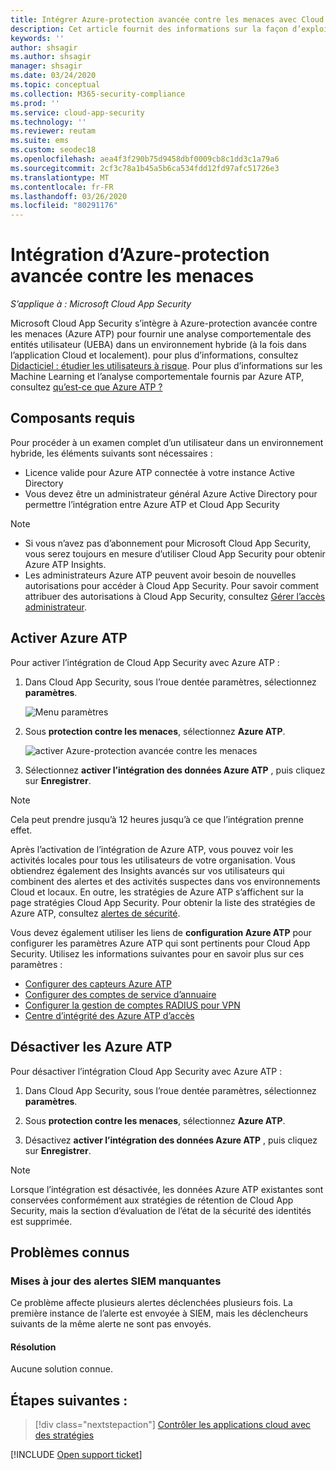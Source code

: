 ```yaml
---
title: Intégrer Azure-protection avancée contre les menaces avec Cloud App Security
description: Cet article fournit des informations sur la façon d’exploiter Azure Advanced Threat Protection Insights dans Cloud App Security pour la détection hybride des risques.
keywords: ''
author: shsagir
ms.author: shsagir
manager: shsagir
ms.date: 03/24/2020
ms.topic: conceptual
ms.collection: M365-security-compliance
ms.prod: ''
ms.service: cloud-app-security
ms.technology: ''
ms.reviewer: reutam
ms.suite: ems
ms.custom: seodec18
ms.openlocfilehash: aea4f3f290b75d9458dbf0009cb8c1dd3c1a79a6
ms.sourcegitcommit: 2cf3c78a1b45a5b6ca534fdd12fd97afc51726e3
ms.translationtype: MT
ms.contentlocale: fr-FR
ms.lasthandoff: 03/26/2020
ms.locfileid: "80291176"
---
```

# <a name="azure-advanced-threat-protection-integration"></a>Intégration d’Azure-protection avancée contre les menaces

*S’applique à : Microsoft Cloud App Security*

Microsoft Cloud App Security s’intègre à Azure-protection avancée contre les menaces (Azure ATP) pour fournir une analyse comportementale des entités utilisateur (UEBA) dans un environnement hybride (à la fois dans l’application Cloud et localement). pour plus d’informations, consultez [Didacticiel : étudier les utilisateurs à risque](tutorial-ueba.md). Pour plus d’informations sur les Machine Learning et l’analyse comportementale fournis par Azure ATP, consultez [qu’est-ce que Azure ATP ?](https://docs.microsoft.com/azure-advanced-threat-protection/what-is-atp)

## <a name="prerequisites"></a>Composants requis

Pour procéder à un examen complet d’un utilisateur dans un environnement hybride, les éléments suivants sont nécessaires :

- Licence valide pour Azure ATP connectée à votre instance Active Directory
- Vous devez être un administrateur général Azure Active Directory pour permettre l’intégration entre Azure ATP et Cloud App Security

> [!NOTE]
>
> - Si vous n’avez pas d’abonnement pour Microsoft Cloud App Security, vous serez toujours en mesure d’utiliser Cloud App Security pour obtenir Azure ATP Insights.
> - Les administrateurs Azure ATP peuvent avoir besoin de nouvelles autorisations pour accéder à Cloud App Security. Pour savoir comment attribuer des autorisations à Cloud App Security, consultez [Gérer l’accès administrateur](manage-admins.md).

## <a name="enable-azure-atp"></a>Activer Azure ATP

Pour activer l’intégration de Cloud App Security avec Azure ATP :

1. Dans Cloud App Security, sous l’roue dentée paramètres, sélectionnez **paramètres**.

    ![Menu paramètres](media/azip-system-settings.png)

1. Sous **protection contre les menaces**, sélectionnez **Azure ATP**.

    ![activer Azure-protection avancée contre les menaces](media/aatp-integration.png)

1. Sélectionnez **activer l’intégration des données Azure ATP** , puis cliquez sur **Enregistrer**.

> [!NOTE]
> Cela peut prendre jusqu’à 12 heures jusqu’à ce que l’intégration prenne effet.

Après l’activation de l’intégration de Azure ATP, vous pouvez voir les activités locales pour tous les utilisateurs de votre organisation. Vous obtiendrez également des Insights avancés sur vos utilisateurs qui combinent des alertes et des activités suspectes dans vos environnements Cloud et locaux. En outre, les stratégies de Azure ATP s’affichent sur la page stratégies Cloud App Security. Pour obtenir la liste des stratégies de Azure ATP, consultez [alertes de sécurité](https://docs.microsoft.com/azure-advanced-threat-protection/suspicious-activity-guide).

Vous devez également utiliser les liens de **configuration Azure ATP** pour configurer les paramètres Azure ATP qui sont pertinents pour Cloud App Security. Utilisez les informations suivantes pour en savoir plus sur ces paramètres :

- [Configurer des capteurs Azure ATP](/azure-advanced-threat-protection/install-atp-step5)
- [Configurer des comptes de service d’annuaire](/azure-advanced-threat-protection/install-atp-step2)
- [Configurer la gestion de comptes RADIUS pour VPN](/azure-advanced-threat-protection/install-atp-step6-vpn)
- [Centre d’intégrité des Azure ATP d’accès](/azure-advanced-threat-protection/atp-health-center)

## <a name="disable-azure-atp"></a>Désactiver les Azure ATP

Pour désactiver l’intégration Cloud App Security avec Azure ATP :

1. Dans Cloud App Security, sous l’roue dentée paramètres, sélectionnez **paramètres**.

1. Sous **protection contre les menaces**, sélectionnez **Azure ATP**.

1. Désactivez **activer l’intégration des données Azure ATP** , puis cliquez sur **Enregistrer**.

> [!NOTE]
> Lorsque l’intégration est désactivée, les données Azure ATP existantes sont conservées conformément aux stratégies de rétention de Cloud App Security, mais la section d’évaluation de l’état de la sécurité des identités est supprimée.

## <a name="known-issues"></a>Problèmes connus

### <a name="missing-siem-alert-updates"></a>Mises à jour des alertes SIEM manquantes

Ce problème affecte plusieurs alertes déclenchées plusieurs fois. La première instance de l’alerte est envoyée à SIEM, mais les déclencheurs suivants de la même alerte ne sont pas envoyés.

#### <a name="resolution"></a>Résolution

Aucune solution connue.

## <a name="next-steps"></a>Étapes suivantes :

> [!div class="nextstepaction"]
> [Contrôler les applications cloud avec des stratégies](control-cloud-apps-with-policies.md)

[!INCLUDE [Open support ticket](includes/support.md)]
